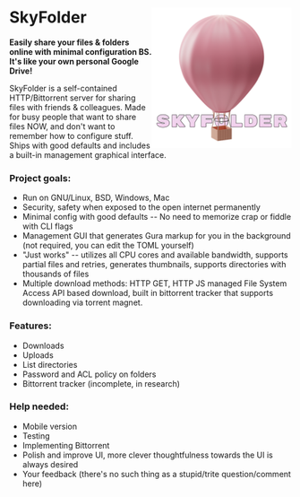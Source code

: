 # <img align="right" src="hosted/logo.png" alt="SkyFolder Logo" title="SkyFolder" width="250px" height="250px"> SkyFolder


**Easily share your files & folders online with minimal configuration BS. It's like your own personal Google Drive!**

SkyFolder is a self-contained HTTP/Bittorrent server for sharing files with friends & colleagues. Made for busy people that want to share files NOW, and don't want to remember how to configure stuff. Ships with good defaults and includes a built-in management graphical interface.

### Project goals:
- Run on GNU/Linux, BSD, Windows, Mac
- Security, safety when exposed to the open internet permanently
- Minimal config with good defaults -- No need to memorize crap or fiddle with CLI flags
- Management GUI that generates Gura markup for you in the background (not required, you can edit the TOML yourself)
- "Just works" -- utilizes all CPU cores and available bandwidth, supports partial files and retries, generates thumbnails, supports directories with thousands of files
- Multiple download methods: HTTP GET, HTTP JS managed File System Access API based download, built in bittorrent tracker that supports downloading via torrent magnet.

### Features:
- Downloads
- Uploads
- List directories
- Password and ACL policy on folders
- Bittorrent tracker (incomplete, in research)

### Help needed:
- Mobile version
- Testing
- Implementing Bittorrent
- Polish and improve UI, more clever thoughtfulness towards the UI is always desired
- Your feedback (there's no such thing as a stupid/trite question/comment here)
